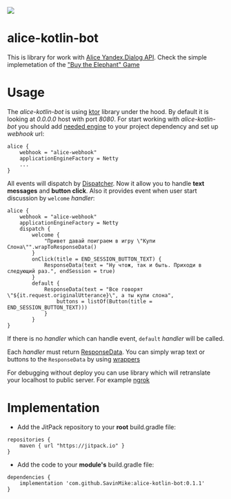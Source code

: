 [![](https://jitpack.io/v/SavinMike/alicebot.svg)](https://jitpack.io/#SavinMike/alice-kotlin-bot)
# alice-kotlin-bot
This is library for work with [Alice Yandex.Dialog API](https://tech.yandex.ru/dialogs/alice/). Check the simple implemetation of the ["Buy the Elephant" Game](./sample/src/main/kotlin/com/github/savinmike/alice/sample/BuyElephant.kt)
# Usage
The *alice-kotlin-bot* is using [ktor](https://ktor.io/) library under the hood. By default it is looking at *0.0.0.0* host with port *8080*. For start working with *alice-kotlin-bot* you should add [needed engine](https://ktor.io/quickstart/quickstart/gradle.html#engine) to your project dependency and set up *webhook* url:
```
alice {
    webhook = "alice-webhook"
    applicationEngineFactory = Netty
    ...
}
```
All events will dispatch by [Dispatcher](alice/src/main/kotlin/com/github/savinmike/alice/model/event/DialogDispatcher.kt). Now it allow you to handle **text messages** and **button click**. Also it provides event when user start discussion by `welcome` *handler*:
```
alice {
    webhook = "alice-webhook"
    applicationEngineFactory = Netty
    dispatch {
        welcome {
            "Привет давай поиграем в игру \"Купи Слона\"".wrapToResponseData()
        }
        onClick(title = END_SESSION_BUTTON_TEXT) {
            ResponseData(text = "Ну чтож, так и быть. Приходи в следующий раз.", endSession = true)
        }
        default {
            ResponseData(text = "Все говорят \"${it.request.originalUtterance}\", а ты купи слона",
                buttons = listOf(Button(title = END_SESSION_BUTTON_TEXT)))
            }
        }
}
```
If there is no *handler* which can handle event, `default` *handler* will be called.

Each *handler* must return [ResponseData](alice/com/github/savinmike/alice/model/data/Response.kt). You can simply wrap text or buttons to the `ResponseData` by using [wrappers](alice/com/github/savinmike/alice/model/mapper/ResponseDataWrapper.kt)

For debugging without deploy you can use library which will retranslate your localhost to public server. For example [ngrok](https://ngrok.com)

# Implementation
* Add the JitPack repository to your **root** build.gradle file:
```
repositories {
    maven { url "https://jitpack.io" }
}
```
* Add the code to your **module's** build.gradle file:
```
dependencies {
    implementation 'com.github.SavinMike:alice-kotlin-bot:0.1.1'
}
```
